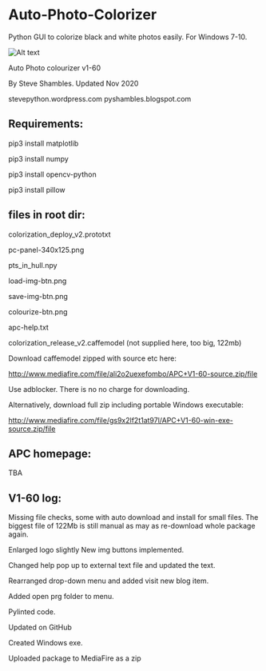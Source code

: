 # Auto-Photo-Colorizer
Python GUI to colorize black and white photos easily.
For Windows 7-10.


![Alt text](https://i.postimg.cc/FFfFq0Jd/screenshot-2020-11-05-at-02-25-16.png "Optional title")


Auto Photo colourizer v1-60

By Steve Shambles. Updated Nov 2020

stevepython.wordpress.com
pyshambles.blogspot.com


Requirements:
--------------
pip3 install matplotlib

pip3 install numpy

pip3 install opencv-python

pip3 install pillow


files in root dir:
------------------
colorization_deploy_v2.prototxt

pc-panel-340x125.png

pts_in_hull.npy

load-img-btn.png

save-img-btn.png

colourize-btn.png

apc-help.txt

colorization_release_v2.caffemodel (not supplied here, too big, 122mb)

Download caffemodel zipped with source etc here:

http://www.mediafire.com/file/ali2o2uexefombo/APC+V1-60-source.zip/file

Use adblocker. There is no no charge for downloading.

Alternatively, download full zip including portable Windows executable:

http://www.mediafire.com/file/gs9x2lf2t1at97l/APC+V1-60-win-exe-source.zip/file


APC homepage:
-------------
TBA


V1-60 log:
----------
Missing file checks, some with auto download and install for small files.
The biggest file of 122Mb is still manual as may as re-download whole package again.

Enlarged logo slightly
New img buttons implemented.

Changed help pop up to external text file and updated the text.

Rearranged drop-down menu and added visit new blog item.

Added open prg folder to menu.

Pylinted code.

Updated on GitHub

Created Windows exe.

Uploaded package to MediaFire as a zip

